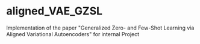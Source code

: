 # aligned_VAE_GZSL
Implementation of the paper "Generalized Zero- and Few-Shot Learning via Aligned Variational Autoencoders" for internal Project
